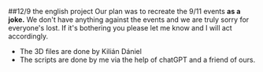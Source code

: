 ##12/9 the english project
Our plan was to recreate the 9/11 events **as a joke.** We don't have anything against the events and we are truly sorry for everyone's lost. If it's bothering you please let me know and I will act accordingly.

- The 3D files are done by Kilián Dániel
- The scripts are done by me via the help of chatGPT and a friend of ours.